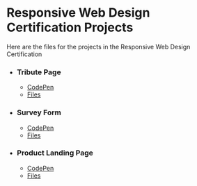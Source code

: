 # Responsive Web Design Certification Projects

Here are the files for the projects in the Responsive Web Design Certification 

- ### Tribute Page 
    - [CodePen](https://codepen.io/pumacens/pen/VwLVjGy)
    - [Files](./Tribute-Page)

- ### Survey Form
    - [CodePen](https://codepen.io/pumacens/pen/KKprYZM)
    - [Files](./Survey-Form)
    
- ### Product Landing Page
    - [CodePen](https://codepen.io/pumacens/pen/bGdOOJN)
    - [Files](./Product-Landing-Page)
